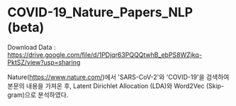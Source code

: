 # COVID-19_Nature_Papers_NLP (beta)

Download Data : https://drive.google.com/file/d/1PDjqr63PQQQtwhB_ebPS8WZjkq-PktSZ/view?usp=sharing

Nature(https://www.nature.com/)에서 'SARS-CoV-2'와 'COVID-19'을 검색하여 본문의 내용을 가져온 후, Latent Dirichlet Allocation (LDA)와 Word2Vec (Skip-gram)으로 분석하였다.
